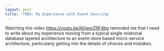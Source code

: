 ```yaml
---
layout: post
title: 'TODO: My Experience with Event Sourcing'
---
```



Watching this video https://youtu.be/A0goyZ9F4bg reminded me that I need to write about my experience moving from a typical
single relational database layered architecture to an event-store based micro-service architecture, particularly getting into
the details of choices and mistakes.